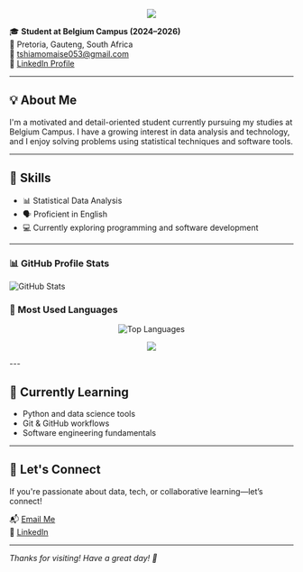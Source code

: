 
<!-- Violet Wavy Banner with Twinkling Stars -->
<p align="center">
  <img src="https://capsule-render.vercel.app/api?type=waving&color=8A2BE2&height=150&section=header&text=Hi%20There%20--%20I'm%20Tshiamo&fontSize=35&fontAlignY=40&animation=twinkling&fontColor=ffffff" />
</p>

🎓 **Student at Belgium Campus (2024–2026)**  
📍 Pretoria, Gauteng, South Africa  
📧 [tshiamomaise053@gmail.com](mailto:tshiamomaise053@gmail.com)  
🔗 [LinkedIn Profile](https://www.linkedin.com/in/tshiamo-maise-517260332)

---

## 💡 About Me

I'm a motivated and detail-oriented student currently pursuing my studies at Belgium Campus. I have a growing interest in data analysis and technology, and I enjoy solving problems using statistical techniques and software tools.

---

## 🧠 Skills

- 📊 Statistical Data Analysis  
- 🗣️ Proficient in English  
- 💻 Currently exploring programming and software development  

---



### 📊 GitHub Profile Stats

<p> 
<img src="https://github-readme-stats.vercel.app/api?username=Tshiamo912&show_icons=true&theme=radical&custom_title=Tshiamo912's%20GitHub%20Stats" alt="GitHub Stats" />
</p>

### 📌 Most Used Languages

<p align="center">
  <img src="https://github-readme-stats.vercel.app/api/top-langs/?username=Tshiamo912&layout=compact&theme=radical" alt="Top Languages" />
</p>

<p align="center">
  <img src="https://profile-counter.glitch.me/Tshiamo912/count.svg"/>
</p>
---

## 🌱 Currently Learning

- Python and data science tools  
- Git & GitHub workflows  
- Software engineering fundamentals  

---

## 🤝 Let's Connect

If you're passionate about data, tech, or collaborative learning—let’s connect!

📬 [Email Me](mailto:tshiamomaise053@gmail.com)  
🔗 [LinkedIn](https://www.linkedin.com/in/tshiamo-maise-517260332)

---

*Thanks for visiting! Have a great day! 🚀*

